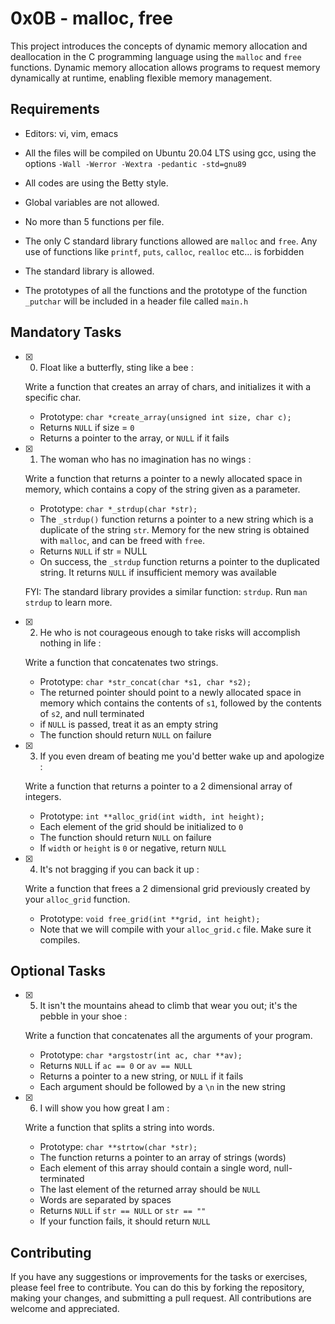 # 0x0B - malloc, free


This project introduces the concepts of dynamic memory allocation and deallocation in the C programming language using the `malloc` and `free` functions. Dynamic memory allocation allows programs to request memory dynamically at runtime, enabling flexible memory management.

## Requirements

-   Editors: vi, vim, emacs
    
-   All the files will be compiled on Ubuntu 20.04 LTS using gcc, using the options  `-Wall -Werror -Wextra -pedantic -std=gnu89`
    
-   All codes are using the Betty style.
    
-   Global variables are not allowed.
    
-   No more than 5 functions per file.
- The only C standard library functions allowed are `malloc` and `free`. Any use of functions like `printf`, `puts`, `calloc`, `realloc` etc… is forbidden
-   The standard library is allowed.

-   The prototypes of all the functions and the prototype of the function  `_putchar`  will be included in a header file called  `main.h`
    

## Mandatory Tasks

- [x] 0. Float like a butterfly, sting like a bee : 

	Write a function that creates an array of chars, and initializes it with a specific char.

	-   Prototype: `char *create_array(unsigned int size, char c);`
	-   Returns `NULL` if size = `0`
	-   Returns a pointer to the array, or `NULL` if it fails

- [x] 1. The woman who has no imagination has no wings : 

	Write a function that returns a pointer to a newly allocated space in memory, which contains a copy of the string given as a parameter.

	-   Prototype: `char *_strdup(char *str);`
	-   The `_strdup()` function returns a pointer to a new string which is a duplicate of the string `str`. Memory for the new string is obtained with `malloc`, and can be freed with `free`.
	-   Returns `NULL` if str = NULL
	-   On success, the `_strdup` function returns a pointer to the duplicated string. It returns `NULL` if insufficient memory was available

	FYI: The standard library provides a similar function: `strdup`. Run `man strdup` to learn more.

- [x] 2. He who is not courageous enough to take risks will accomplish nothing in life : 

   Write a function that concatenates two strings.

	-   Prototype: `char *str_concat(char *s1, char *s2);`
	-   The returned pointer should point to a newly allocated space in memory which contains the contents of `s1`, followed by the contents of `s2`, and null terminated
	-   if `NULL` is passed, treat it as an empty string
	-   The function should return `NULL` on failure

- [x] 3. If you even dream of beating me you'd better wake up and apologize : 

	Write a function that returns a pointer to a 2 dimensional array of integers.

	-   Prototype: `int **alloc_grid(int width, int height);`
	-   Each element of the grid should be initialized to `0`
	-   The function should return `NULL` on failure
	-   If `width` or `height` is `0` or negative, return `NULL`

- [x] 4. It's not bragging if you can back it up :
	
	Write a function that frees a 2 dimensional grid previously created by your `alloc_grid` function.

	-   Prototype: `void free_grid(int **grid, int height);`
	-   Note that we will compile with your `alloc_grid.c` file. Make sure it compiles.

## Optional Tasks

- [x] 5. It isn't the mountains ahead to climb that wear you out; it's the pebble in your shoe : 

	Write a function that concatenates all the arguments of your program.

	-   Prototype: `char *argstostr(int ac, char **av);`
	-   Returns `NULL` if `ac == 0` or `av == NULL`
	-   Returns a pointer to a new string, or `NULL` if it fails
	-   Each argument should be followed by a `\n` in the new string

- [x] 6. I will show you how great I am : 

	Write a function that splits a string into words.

	-   Prototype: `char **strtow(char *str);`
	-   The function returns a pointer to an array of strings (words)
	-   Each element of this array should contain a single word, null-terminated
	-   The last element of the returned array should be `NULL`
	-   Words are separated by spaces
	-   Returns `NULL` if `str == NULL` or `str == ""`
	-   If your function fails, it should return `NULL`


## Contributing

If you have any suggestions or improvements for the tasks or exercises, please feel free to contribute. You can do this by forking the repository, making your changes, and submitting a pull request. All contributions are welcome and appreciated.